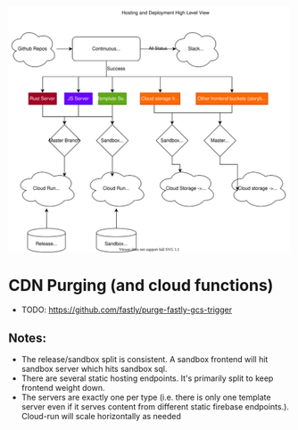 <p align="center">
    <img alt="Hosting and Deployment High Level View" src="./hosting-deployment.drawio.svg">
</p>

# CDN Purging (and cloud functions)

* TODO: https://github.com/fastly/purge-fastly-gcs-trigger

## Notes:

* The release/sandbox split is consistent. A sandbox frontend will hit sandbox server which hits sandbox sql.
* There are several static hosting endpoints. It's primarily split to keep frontend weight down.
* The servers are exactly one per type (i.e. there is only one template server even if it serves content from different static firebase endpoints.). Cloud-run will scale horizontally as needed

